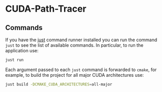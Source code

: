 # CUDA-Path-Tracer

## Commands

If you have the [just](https://github.com/casey/just) command runner installed you can run the command `just` to see the list of available commands. In particular, to run the application use:

```bash
just run
```

Each argument passed to each `just` command is forwarded to `cmake`, for example, to build the project for all major CUDA architectures use:

```bash
just build -DCMAKE_CUDA_ARCHITECTURES=all-major
```
